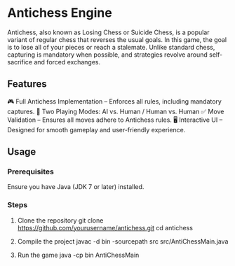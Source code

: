 # Antichess Engine

Antichess, also known as Losing Chess or Suicide Chess, is a popular variant of regular chess that reverses the usual goals. In this game, the goal is to lose all of
your pieces or reach a stalemate. Unlike standard chess, capturing is mandatory when possible, and strategies revolve around self-sacrifice and forced exchanges.

## Features
🎮 Full Antichess Implementation – Enforces all rules, including mandatory captures.
🤖 Two Playing Modes: AI vs. Human / Human vs. Human
✅ Move Validation – Ensures all moves adhere to Antichess rules.
🖥️ Interactive UI – Designed for smooth gameplay and user-friendly experience.

## Usage  
### Prerequisites
Ensure you have Java (JDK 7 or later) installed.

### Steps
1. Clone the repository
git clone https://github.com/yourusername/antichess.git
cd antichess

2. Compile the project
javac -d bin -sourcepath src src/AntiChessMain.java

3. Run the game
java -cp bin AntiChessMain
